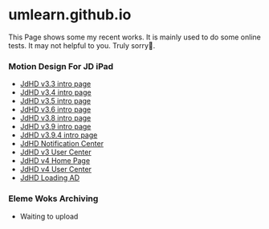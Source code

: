 # umlearn.github.io
This Page shows some my recent works. It is mainly used to do some online tests. It may not helpful to you. Truly sorry🙏.
### Motion Design For JD iPad
- [JdHD v3.3 intro page][1]
- [JdHD v3.4 intro page][2]
- [JdHD v3.5 intro page][3]
- [JdHD v3.6 intro page][4]
- [JdHD v3.8 intro page][5]
- [JdHD v3.9 intro page][6]
- [JdHD v3.9.4 intro page][7]
- [JdHD Notification Center][8]
- [JdHD v3 User Center][9]
- [JdHD v4 Home Page][10]
- [JdHD v4 User Center][11]
- [JdHD Loading AD][12]
### Eleme Woks Archiving
- Waiting to upload

[1]:	https://umlearn.github.io/jd/jd33
[2]:	https://umlearn.github.io/jd/jd34
[3]:	https://umlearn.github.io/jd/jd35
[4]:	https://umlearn.github.io/jd/jd36
[5]:	https://umlearn.github.io/jd/jd38
[6]:	https://umlearn.github.io/jd/jd39
[7]:	https://umlearn.github.io/jd/jd394
[8]:	https://umlearn.github.io/jd/jdnotifications
[9]:	https://umlearn.github.io/jd/jdv3usercenter
[10]:	https://umlearn.github.io/jd/jdv4homepage
[11]:	https://umlearn.github.io/jd/jdv4usercenter
[12]:	https://umlearn.github.iojd/jdloadingad